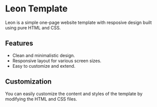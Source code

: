 # Leon Template
Leon is a simple one-page website template with resposive design built using pure HTML and CSS.

## Features

- Clean and minimalistic design.
- Responsive layout for various screen sizes.
- Easy to customize and extend.

## Customization
You can easily customize the content and styles of the template by modifying the HTML and CSS files.

